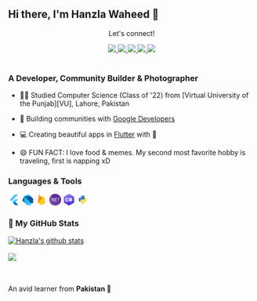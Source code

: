 ## Hi there, I'm  Hanzla Waheed 👋

<div align="center">
<p align="center">Let's connect!</p>
<a href="https://www.twitter.com/mhanzla80/">
    <img src="https://img.shields.io/badge/Twitter-1DA1F2?style=for-the-badge&logo=twitter&logoColor=white" />
</a>

<a href="https://www.instagram.com/mhanzla80/">
    <img src="https://img.shields.io/badge/Instagram-E4405F?style=for-the-badge&logo=instagram&logoColor=white" />
</a>

<a href="https://www.linkedin.com/in/mhanzla80/">
    <img src="https://img.shields.io/badge/linkedin-%230077B5.svg?&style=for-the-badge&logo=linkedin&logoColor=white" />
</a>

<a href="https://www.facebook.com/mhanzla80/">
    <img src="https://img.shields.io/badge/Facebook-1877F2?style=for-the-badge&logo=facebook&logoColor=white" />
</a>

<a href="https://stackoverflow.com/users/14870441/hanzla-waheed?tab=profile">
    <img src="https://img.shields.io/badge/Stack_Overflow-FE7A16?style=for-the-badge&logo=stack-overflow&logoColor=white" />
</a>
</div>
<br>

### A Developer, Community Builder & Photographer
- 🙋‍♂️ Studied Computer Science (Class of '22) from [Virtual University of the Punjab][VU], Lahore, Pakistan
- 🚀 Building communities with [Google Developers][googledevs]
     
- 💻 Creating beautiful apps in [Flutter][flutter] with 💙
- 😄 FUN FACT: I love food & memes. My second most favorite hobby is traveling, first is napping xD


### Languages & Tools

<code><img width=24px src="https://raw.githubusercontent.com/github/explore/80688e429a7d4ef2fca1e82350fe8e3517d3494d/topics/flutter/flutter.png"></code>
<code><img width=24px src="https://raw.githubusercontent.com/github/explore/80688e429a7d4ef2fca1e82350fe8e3517d3494d/topics/dart/dart.png"></code>
<code><img width=24px src="https://raw.githubusercontent.com/github/explore/80688e429a7d4ef2fca1e82350fe8e3517d3494d/topics/firebase/firebase.png"></code>
<code><img width=24px src="https://raw.githubusercontent.com/github/explore/80688e429a7d4ef2fca1e82350fe8e3517d3494d/topics/dotnet/dotnet.png"></code>
<code><img width=24px src="https://raw.githubusercontent.com/github/explore/80688e429a7d4ef2fca1e82350fe8e3517d3494d/topics/csharp/csharp.png"></code>
<code><img width=24px src="https://raw.githubusercontent.com/github/explore/80688e429a7d4ef2fca1e82350fe8e3517d3494d/topics/python/python.png"></code>



### 📝 My GitHub Stats</summary>


[![Hanzla's github stats](https://github-readme-stats.vercel.app/api?username=mhanzla80&theme=gotham)](https://github.com/mhanzla80/github-readme-stats)
<br><br>
<img src = "https://github-readme-streak-stats.herokuapp.com?user=mhanzla80&theme=solarized-dark&hide_border=true&date_format=M%20j%5B%2C%20Y%5D&line_height=25" width = 500>

<br>

An avid learner from <b>Pakistan<b> 💚


[twitter]: https://www.twitter.com/mhanzla80/
[linkedin]: https://www.linkedin.com/in/mhanzla80/
[instagram]: https://www.instagram.com/mhanzla80/
[facebook]: https://www.facebook.com/mhanzla80
[gdscpucit]: https://dsc.community.dev/punjab-university-college-of-information-technology/
[gdglivepk]: http://gdg.community.dev/gdg-live-pakistan/
[googledevs]: https://developers.google.com/community
[pucit]: https://vu.edu.pk/
[flutter]: https://flutter.dev
[flutterlahore]: https://linktr.ee/flutterlahore
